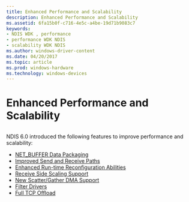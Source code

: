 ```yaml
---
title: Enhanced Performance and Scalability
description: Enhanced Performance and Scalability
ms.assetid: 6fa15b0f-c716-4e5c-a4be-19d71b9083c7
keywords:
- NDIS WDK , performance
- performance WDK NDIS
- scalability WDK NDIS
ms.author: windows-driver-content
ms.date: 04/20/2017
ms.topic: article
ms.prod: windows-hardware
ms.technology: windows-devices
---
```


# Enhanced Performance and Scalability


## <a href="" id="ddk-enhanced-performance-and-scalability-ng"></a>


NDIS 6.0 introduced the following features to improve performance and scalability:

-   [NET\_BUFFER Data Packaging](net-buffer-data-packaging.md)
-   [Improved Send and Receive Paths](improved-send-and-receive-paths.md)
-   [Enhanced Run-time Reconfiguration Abilities](enhanced-run-time-reconfiguration-abilities.md)
-   [Receive Side Scaling Support](receive-scaling.md)
-   [New Scatter/Gather DMA Support](new-scatter-gather-dma-support.md)
-   [Filter Drivers](filter-drivers.md)
-   [Full TCP Offload](full-tcp-offload.md)

 

 






